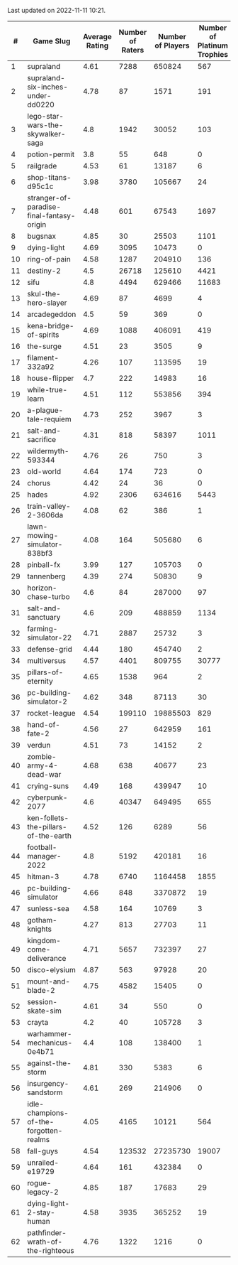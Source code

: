 Last updated on 2022-11-11 10:21.


|#|Game Slug|Average Rating|Number of Raters|Number of Players|Number of Platinum Trophies|Max Rarity (%)|
|---|---|---|---|---|---|---|
|1|supraland|4.61|7288|650824|567|99|
|2|supraland-six-inches-under-dd0220|4.78|87|1571|191|99|
|3|lego-star-wars-the-skywalker-saga|4.8|1942|30052|103|98|
|4|potion-permit|3.8|55|648|0|98|
|5|railgrade|4.53|61|13187|6|98|
|6|shop-titans-d95c1c|3.98|3780|105667|24|98|
|7|stranger-of-paradise-final-fantasy-origin|4.48|601|67543|1697|98|
|8|bugsnax|4.85|30|25503|1101|97|
|9|dying-light|4.69|3095|10473|0|97|
|10|ring-of-pain|4.58|1287|204910|136|97|
|11|destiny-2|4.5|26718|125610|4421|96|
|12|sifu|4.8|4494|629466|11683|96|
|13|skul-the-hero-slayer|4.69|87|4699|4|96|
|14|arcadegeddon|4.5|59|369|0|94|
|15|kena-bridge-of-spirits|4.69|1088|406091|419|94|
|16|the-surge|4.51|23|3505|9|94|
|17|filament-332a92|4.26|107|113595|19|93|
|18|house-flipper|4.7|222|14983|16|93|
|19|while-true-learn|4.51|112|553856|394|93|
|20|a-plague-tale-requiem|4.73|252|3967|3|92|
|21|salt-and-sacrifice|4.31|818|58397|1011|91|
|22|wildermyth-593344|4.76|26|750|3|91|
|23|old-world|4.64|174|723|0|90|
|24|chorus|4.42|24|36|0|89|
|25|hades|4.92|2306|634616|5443|89|
|26|train-valley-2-3606da|4.08|62|386|1|89|
|27|lawn-mowing-simulator-838bf3|4.08|164|505680|6|88|
|28|pinball-fx|3.99|127|105703|0|86|
|29|tannenberg|4.39|274|50830|9|84|
|30|horizon-chase-turbo|4.6|84|287000|97|83|
|31|salt-and-sanctuary|4.6|209|488859|1134|83|
|32|farming-simulator-22|4.71|2887|25732|3|81|
|33|defense-grid|4.44|180|454740|2|80|
|34|multiversus|4.57|4401|809755|30777|79|
|35|pillars-of-eternity|4.65|1538|964|2|79|
|36|pc-building-simulator-2|4.62|348|87113|30|75|
|37|rocket-league|4.54|199110|19885503|829|75|
|38|hand-of-fate-2|4.56|27|642959|161|72|
|39|verdun|4.51|73|14152|2|71|
|40|zombie-army-4-dead-war|4.68|638|40677|23|66|
|41|crying-suns|4.49|168|439947|10|65|
|42|cyberpunk-2077|4.6|40347|649495|655|62|
|43|ken-follets-the-pillars-of-the-earth|4.52|126|6289|56|51|
|44|football-manager-2022|4.8|5192|420181|16|49|
|45|hitman-3|4.78|6740|1164458|1855|48|
|46|pc-building-simulator|4.66|848|3370872|19|48|
|47|sunless-sea|4.58|164|10769|3|37|
|48|gotham-knights|4.27|813|27703|11|34|
|49|kingdom-come-deliverance|4.71|5657|732397|27|30|
|50|disco-elysium|4.87|563|97928|20|28|
|51|mount-and-blade-2|4.75|4582|15405|0|27|
|52|session-skate-sim|4.61|34|550|0|25|
|53|crayta|4.2|40|105728|3|23|
|54|warhammer-mechanicus-0e4b71|4.4|108|138400|1|23|
|55|against-the-storm|4.81|330|5383|6|17|
|56|insurgency-sandstorm|4.61|269|214906|0|6|
|57|idle-champions-of-the-forgotten-realms|4.05|4165|10121|564|4|
|58|fall-guys|4.54|123532|27235730|19007|3|
|59|unrailed-e19729|4.64|161|432384|0|2|
|60|rogue-legacy-2|4.85|187|17683|29|0.4|
|61|dying-light-2-stay-human|4.58|3935|365252|19|0.2|
|62|pathfinder-wrath-of-the-righteous|4.76|1322|1216|0|0.2|
